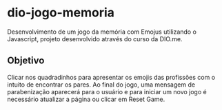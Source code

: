 # dio-jogo-memoria
Desenvolvimento de um jogo da memória com Emojus utilizando o Javascript, projeto desenvolvido através do curso da DIO.me.

## Objetivo

Clicar nos quadradinhos para apresentar os emojis das profissões com o intuito de encontrar os pares. Ao final do jogo, uma mensagem de parabenização aparecerá para o usuário e para iniciar um novo jogo é necessário atualizar a página ou clicar em Reset Game.
